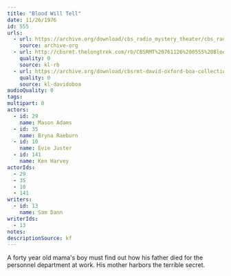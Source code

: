 ```yaml
---
title: "Blood Will Tell"
date: 11/26/1976
id: 555
urls: 
  - url: https://archive.org/download/cbs_radio_mystery_theater/cbs_radio_mystery_theater-0551-0600.zip/cbs_radio_mystery_theater-0551-0600%2Fcbsrmt_0555_blood_will_tell.mp3
    source: archive-org
  - url: http://cbsrmt.thelongtrek.com/rb/CBSRMT%20761126%200555%20Blood%20Will%20Tell_wbbm_rb.mp3
    quality: 0
    source: kl-rb
  - url: https://archive.org/download/cbsrmt-david-oxford-boa-collection/CBSRMT-761126-0555-Blood-Will-Tell-(128-48)_WBBM-JE-{BoA}.mp3
    quality: 0
    source: kl-davidoboa
audioQuality: 0
tags: 
multipart: 0
actors:  
  - id: 29
    name: Mason Adams  
  - id: 35
    name: Bryna Raeburn  
  - id: 10
    name: Evie Juster  
  - id: 141
    name: Ken Harvey
actorIds:  
  - 29  
  - 35  
  - 10  
  - 141
writers:  
  - id: 13
    name: Sam Dann
writerIds:  
  - 13
notes: 
descriptionSource: kf
---
```

A forty year old mama's boy must find out how his father died for the personnel department at work. His mother harbors the terrible secret.